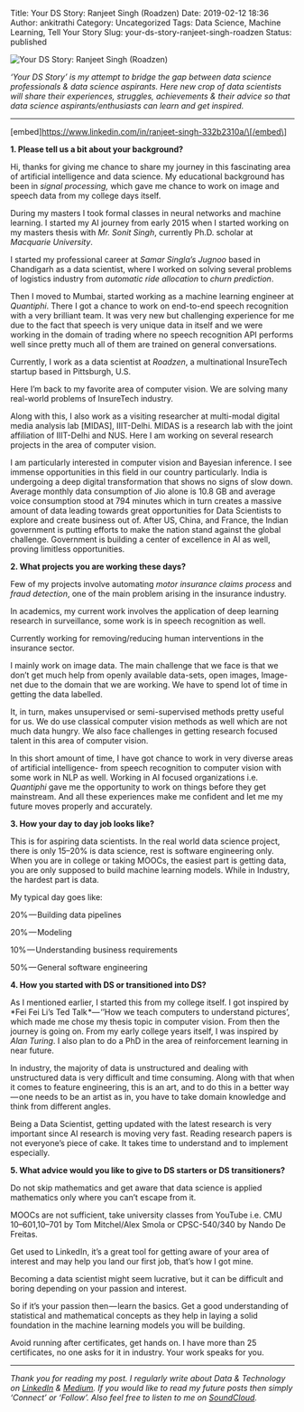 Title: Your DS Story: Ranjeet Singh (Roadzen)
Date: 2019-02-12 18:36
Author: ankitrathi
Category: Uncategorized
Tags: Data Science, Machine Learning, Tell Your Story
Slug: your-ds-story-ranjeet-singh-roadzen
Status: published

![Your DS Story: Ranjeet Singh (Roadzen)](https://cdn-images-1.medium.com/max/1200/1*AX5HxmnSRbcAJpThqy05Lw.png)

*‘Your DS Story’ is my attempt to bridge the gap between data science professionals & data science aspirants. Here new crop of data scientists will share their experiences, struggles, achievements & their advice so that data science aspirants/enthusiasts can learn and get inspired.*

------------------------------------------------------------------------

\[embed\]https://www.linkedin.com/in/ranjeet-singh-332b2310a/\[/embed\]

**1. Please tell us a bit about your background?**

Hi, thanks for giving me chance to share my journey in this fascinating area of artificial intelligence and data science. My educational background has been in *signal processing,* which gave me chance to work on image and speech data from my college days itself.

During my masters I took formal classes in neural networks and machine learning. I started my AI journey from early 2015 when I started working on my masters thesis with *Mr. Sonit Singh*, currently Ph.D. scholar at *Macquarie University*.

I started my professional career at *Samar Singla’s* *Jugnoo* based in Chandigarh as a data scientist, where I worked on solving several problems of logistics industry from *automatic ride allocation* to *churn prediction*.

Then I moved to Mumbai, started working as a machine learning engineer at *Quantiphi*. There I got a chance to work on end-to-end speech recognition with a very brilliant team. It was very new but challenging experience for me due to the fact that speech is very unique data in itself and we were working in the domain of trading where no speech recognition API performs well since pretty much all of them are trained on general conversations.

Currently, I work as a data scientist at *Roadzen*, a multinational InsureTech startup based in Pittsburgh, U.S.

Here I’m back to my favorite area of computer vision. We are solving many real-world problems of InsureTech industry.

Along with this, I also work as a visiting researcher at multi-modal digital media analysis lab \[MIDAS\], IIIT-Delhi. MIDAS is a research lab with the joint affiliation of IIIT-Delhi and NUS. Here I am working on several research projects in the area of computer vision.

I am particularly interested in computer vision and Bayesian inference. I see immense opportunities in this field in our country particularly. India is undergoing a deep digital transformation that shows no signs of slow down. Average monthly data consumption of Jio alone is 10.8 GB and average voice consumption stood at 794 minutes which in turn creates a massive amount of data leading towards great opportunities for Data Scientists to explore and create business out of. After US, China, and France, the Indian government is putting efforts to make the nation stand against the global challenge. Government is building a center of excellence in AI as well, proving limitless opportunities.

**2. What projects you are working these days?**

Few of my projects involve automating *motor insurance claims process* and *fraud detection*, one of the main problem arising in the insurance industry.

In academics, my current work involves the application of deep learning research in surveillance, some work is in speech recognition as well.

Currently working for removing/reducing human interventions in the insurance sector.

I mainly work on image data. The main challenge that we face is that we don’t get much help from openly available data-sets, open images, Image-net due to the domain that we are working. We have to spend lot of time in getting the data labelled.

It, in turn, makes unsupervised or semi-supervised methods pretty useful for us. We do use classical computer vision methods as well which are not much data hungry. We also face challenges in getting research focused talent in this area of computer vision.

In this short amount of time, I have got chance to work in very diverse areas of artificial intelligence- from speech recognition to computer vision with some work in NLP as well. Working in AI focused organizations i.e. *Quantiphi* gave me the opportunity to work on things before they get mainstream. And all these experiences make me confident and let me my future moves properly and accurately.

**3. How your day to day job looks like?**

This is for aspiring data scientists. In the real world data science project, there is only 15–20% is data science, rest is software engineering only. When you are in college or taking MOOCs, the easiest part is getting data, you are only supposed to build machine learning models. While in Industry, the hardest part is data.

My typical day goes like:

20% — Building data pipelines

20% — Modeling

10% — Understanding business requirements

50% — General software engineering

**4. How you started with DS or transitioned into DS?**

As I mentioned earlier, I started this from my college itself. I got inspired by *Fei Fei Li’s Ted Talk *— ‘’How we teach computers to understand pictures’, which made me chose my thesis topic in computer vision. From then the journey is going on. From my early college years itself, I was inspired by *Alan Turing*. I also plan to do a PhD in the area of reinforcement learning in near future.

In industry, the majority of data is unstructured and dealing with unstructured data is very difficult and time consuming. Along with that when it comes to feature engineering, this is an art, and to do this in a better way — one needs to be an artist as in, you have to take domain knowledge and think from different angles.

Being a Data Scientist, getting updated with the latest research is very important since AI research is moving very fast. Reading research papers is not everyone’s piece of cake. It takes time to understand and to implement especially.

**5. What advice would you like to give to DS starters or DS transitioners?**

Do not skip mathematics and get aware that data science is applied mathematics only where you can’t escape from it.

MOOCs are not sufficient, take university classes from YouTube i.e. CMU 10–601,10–701 by Tom Mitchel/Alex Smola or CPSC-540/340 by Nando De Freitas.

Get used to LinkedIn, it’s a great tool for getting aware of your area of interest and may help you land our first job, that’s how I got mine.

Becoming a data scientist might seem lucrative, but it can be difficult and boring depending on your passion and interest.

So if it’s your passion then — learn the basics. Get a good understanding of statistical and mathematical concepts as they help in laying a solid foundation in the machine learning models you will be building.

Avoid running after certificates, get hands on. I have more than 25 certificates, no one asks for it in industry. Your work speaks for you.

------------------------------------------------------------------------

*Thank you for reading my post. I regularly write about Data & Technology on* [*LinkedIn*](https://www.linkedin.com/today/posts/ankitrathi) *&* [*Medium*](https://medium.com/@rathi.ankit)*. If you would like to read my future posts then simply ‘Connect’ or ‘Follow’. Also feel free to listen to me on* [*SoundCloud*](https://soundcloud.com/ankitrathi)*.*
